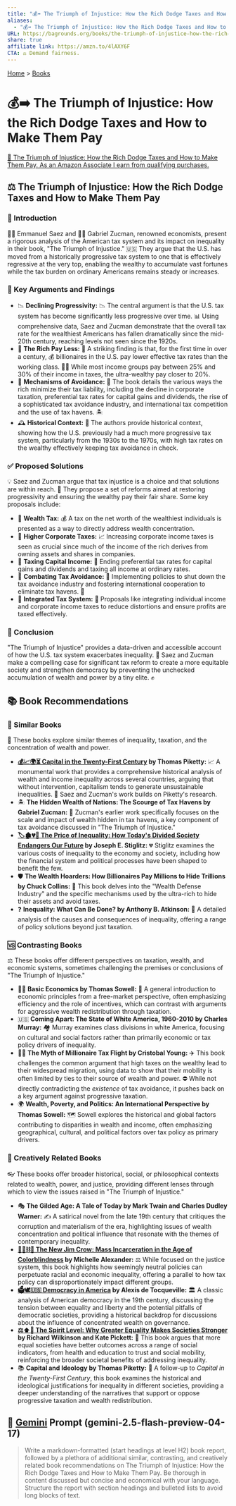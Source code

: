 ```yaml
---
title: "💰➡️ The Triumph of Injustice: How the Rich Dodge Taxes and How to Make Them Pay"
aliases:
  - "💰➡️ The Triumph of Injustice: How the Rich Dodge Taxes and How to Make Them Pay"
URL: https://bagrounds.org/books/the-triumph-of-injustice-how-the-rich-dodge-taxes-and-how-to-make-them-pay
share: true
affiliate link: https://amzn.to/4lAXY6F
CTA: ⚖️ Demand fairness.
---
```

[Home](../index.md) > [Books](./index.md)  
# 💰➡️ The Triumph of Injustice: How the Rich Dodge Taxes and How to Make Them Pay  
[🛒 The Triumph of Injustice: How the Rich Dodge Taxes and How to Make Them Pay. As an Amazon Associate I earn from qualifying purchases.](https://amzn.to/4lAXY6F)  
  
## ⚖️ The Triumph of Injustice: How the Rich Dodge Taxes and How to Make Them Pay  
  
### 📖 Introduction  
  
👨‍🏫 Emmanuel Saez and 👩‍🏫 Gabriel Zucman, renowned economists, present a rigorous analysis of the American tax system and its impact on inequality in their book, "The Triumph of Injustice." 🇺🇸 They argue that the U.S. has moved from a historically progressive tax system to one that is effectively regressive at the very top, enabling the wealthy to accumulate vast fortunes while the tax burden on ordinary Americans remains steady or increases.  
  
### 🔑 Key Arguments and Findings  
  
* 📉 **Declining Progressivity:** 📉 The central argument is that the U.S. tax system has become significantly less progressive over time. 📊 Using comprehensive data, Saez and Zucman demonstrate that the overall tax rate for the wealthiest Americans has fallen dramatically since the mid-20th century, reaching levels not seen since the 1920s.  
* 💸 **The Rich Pay Less:** 💸 A striking finding is that, for the first time in over a century, 💰 billionaires in the U.S. pay lower effective tax rates than the working class. 🧑‍💼 While most income groups pay between 25% and 30% of their income in taxes, the ultra-wealthy pay closer to 20%.  
* 🙅 **Mechanisms of Avoidance:** 🙅 The book details the various ways the rich minimize their tax liability, including the decline in corporate taxation, preferential tax rates for capital gains and dividends, the rise of a sophisticated tax avoidance industry, and international tax competition and the use of tax havens. 🏝️  
* 🕰️ **Historical Context:** 📜 The authors provide historical context, showing how the U.S. previously had a much more progressive tax system, particularly from the 1930s to the 1970s, with high tax rates on the wealthy effectively keeping tax avoidance in check.  
  
### ✅ Proposed Solutions  
  
💡 Saez and Zucman argue that tax injustice is a choice and that solutions are within reach. 🤝 They propose a set of reforms aimed at restoring progressivity and ensuring the wealthy pay their fair share. Some key proposals include:  
  
* 🏦 **Wealth Tax:** 💰 A tax on the net worth of the wealthiest individuals is presented as a way to directly address wealth concentration.  
* 🏢 **Higher Corporate Taxes:** 📈 Increasing corporate income taxes is seen as crucial since much of the income of the rich derives from owning assets and shares in companies.  
* 🧾 **Taxing Capital Income:** 🧾 Ending preferential tax rates for capital gains and dividends and taxing all income at ordinary rates.  
* 🚫 **Combating Tax Avoidance:** 🚫 Implementing policies to shut down the tax avoidance industry and fostering international cooperation to eliminate tax havens. 🤝  
* 🧮 **Integrated Tax System:** 🧮 Proposals like integrating individual income and corporate income taxes to reduce distortions and ensure profits are taxed effectively.  
  
### 🎯 Conclusion  
  
"The Triumph of Injustice" provides a data-driven and accessible account of how the U.S. tax system exacerbates inequality. 📖 Saez and Zucman make a compelling case for significant tax reform to create a more equitable society and strengthen democracy by preventing the unchecked accumulation of wealth and power by a tiny elite. ✊  
  
## 📚 Book Recommendations  
  
### 👯 Similar Books  
  
🔎 These books explore similar themes of inequality, taxation, and the concentration of wealth and power.  
  
* **[💰📈🌍⏳ Capital in the Twenty-First Century](./capital-in-the-twenty-first-century.md) by Thomas Piketty:** 📈 A monumental work that provides a comprehensive historical analysis of wealth and income inequality across several countries, arguing that without intervention, capitalism tends to generate unsustainable inequalities. 🤝 Saez and Zucman's work builds on Piketty's research.  
* 🏝️ **The Hidden Wealth of Nations: The Scourge of Tax Havens by Gabriel Zucman:** 🤫 Zucman's earlier work specifically focuses on the scale and impact of wealth hidden in tax havens, a key component of tax avoidance discussed in "The Triumph of Injustice."  
* **[🏷️🏚️💔🏰 The Price of Inequality: How Today's Divided Society Endangers Our Future](./the-price-of-inequality-how-todays-divided-society-endangers-our-future.md) by Joseph E. Stiglitz:** 💔 Stiglitz examines the various costs of inequality to the economy and society, including how the financial system and political processes have been shaped to benefit the few.  
* 🛡️ **The Wealth Hoarders: How Billionaires Pay Millions to Hide Trillions by Chuck Collins:** 🤑 This book delves into the "Wealth Defense Industry" and the specific mechanisms used by the ultra-rich to hide their assets and avoid taxes.  
* ❓ **Inequality: What Can Be Done? by Anthony B. Atkinson:** 🤔 A detailed analysis of the causes and consequences of inequality, offering a range of policy solutions beyond just taxation.  
  
### 🆚 Contrasting Books  
  
⚖️ These books offer different perspectives on taxation, wealth, and economic systems, sometimes challenging the premises or conclusions of "The Triumph of Injustice."  
  
* 👨‍🏫 **Basic Economics by Thomas Sowell:** 🍎 A general introduction to economic principles from a free-market perspective, often emphasizing efficiency and the role of incentives, which can contrast with arguments for aggressive wealth redistribution through taxation.  
* 🇺🇸 **Coming Apart: The State of White America, 1960-2010 by Charles Murray:** 🏘️ Murray examines class divisions in white America, focusing on cultural and social factors rather than primarily economic or tax policy drivers of inequality.  
* 🏃‍♂️ **The Myth of Millionaire Tax Flight by Cristobal Young:** ✈️ This book challenges the common argument that high taxes on the wealthy lead to their widespread migration, using data to show that their mobility is often limited by ties to their source of wealth and power. ⛔ While not directly contradicting the *existence* of tax avoidance, it pushes back on a key argument against progressive taxation.  
* 🌍 **Wealth, Poverty, and Politics: An International Perspective by Thomas Sowell:** 🗺️ Sowell explores the historical and global factors contributing to disparities in wealth and income, often emphasizing geographical, cultural, and political factors over tax policy as primary drivers.  
  
### 🎨 Creatively Related Books  
  
👓 These books offer broader historical, social, or philosophical contexts related to wealth, power, and justice, providing different lenses through which to view the issues raised in "The Triumph of Injustice."  
  
* 🎭 **The Gilded Age: A Tale of Today by Mark Twain and Charles Dudley Warner:** ✍️ A satirical novel from the late 19th century that critiques the corruption and materialism of the era, highlighting issues of wealth concentration and political influence that resonate with the themes of contemporary inequality.  
* **[🧑🏿⛓️🙈 The New Jim Crow: Mass Incarceration in the Age of Colorblindness](./the-new-jim-crow-mass-incarceration-in-the-age-of-colorblindness.md) by Michelle Alexander:** ⚖️ While focused on the justice system, this book highlights how seemingly neutral policies can perpetuate racial and economic inequality, offering a parallel to how tax policy can disproportionately impact different groups.  
* **[🗳️🕊️🇺🇸 Democracy in America](./democracy-in-america.md) by Alexis de Tocqueville:** 🏛️ A classic analysis of American democracy in the 19th century, discussing the tension between equality and liberty and the potential pitfalls of democratic societies, providing a historical backdrop for discussions about the influence of concentrated wealth on governance.  
* **[⚖️⬆️🤝 The Spirit Level: Why Greater Equality Makes Societies Stronger](./the-spirit-level-why-greater-equality-makes-societies-stronger.md) by Richard Wilkinson and Kate Pickett:** 💯 This book argues that more equal societies have better outcomes across a range of social indicators, from health and education to trust and social mobility, reinforcing the broader societal benefits of addressing inequality.  
* 📚 **Capital and Ideology by Thomas Piketty:** 💭 A follow-up to *Capital in the Twenty-First Century*, this book examines the historical and ideological justifications for inequality in different societies, providing a deeper understanding of the narratives that support or oppose progressive taxation and wealth redistribution.  
  
## 💬 [Gemini](../software/gemini.md) Prompt (gemini-2.5-flash-preview-04-17)  
> Write a markdown-formatted (start headings at level H2) book report, followed by a plethora of additional similar, contrasting, and creatively related book recommendations on The Triumph of Injustice: How the Rich Dodge Taxes and How to Make Them Pay. Be thorough in content discussed but concise and economical with your language. Structure the report with section headings and bulleted lists to avoid long blocks of text.